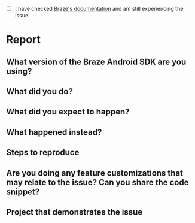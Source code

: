 <!--
Thank you for opening an issue with Braze!

If you are experiencing issues with our product, please consider directing your issue to support@braze.com, as that is the best channel for solving integration issues. Please see the bottom for more explanation.

For other items, like requests for modifications to our SDK or bug reports, please use the following format:
-->

* [ ] I have checked [Braze's documentation](https://www.braze.com/documentation/Android/) and am still experiencing the issue.

# Report

## What version of the Braze Android SDK are you using?

<!--
Example: 1.17.0
-->

## What did you do?

<!--
Please replace this with how you've integrated and customized the Braze SDK.
Example: Integrated Braze with the lifecycle listener and used automatic GCM push registration.
-->

## What did you expect to happen?

<!--
Please replace this with the expected behavior.
Example: The Braze SDK is integrated properly and creating sessions.
-->

## What happened instead?

<!--
Please replace this with the actual behavior.  
Example: The Braze SDK doesn't create any sessions for the test user.
-->

## Steps to reproduce

<!--
Please give us detailed steps so we can reproduce the issue on our end. This is very important and will help speed up the investigation.
Example:
- Start the app
- Change to new user
- Set a custom In-app message listener
- Log a custom event
- In-app message doesn't appear
-->

## Are you doing any feature customizations that may relate to the issue? Can you share the code snippet?

<!--
Please provide any information or code snippets that can help us understand or reproduce the issue.
-->

## Project that demonstrates the issue

<!--
Please link to a project we can download that reproduces the issue.
-->

<!--
Note: We recommend e-mailing support@braze.com with any integration issues, as our team actively optimizes this support channel to provide efficient and robust resolutions. Integration issues also often require logs and other information that may contain private data, and our main support channel ensures no risk of leaking sensitive data.
-->